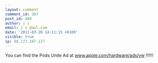 ```yaml
---
layout: comment
comment_id: 387
post_id: 480
author: j s
email: j s @aol.com
date: '2011-03-20 14:11:15 +0100'
visible: true
ip: 68.173.167.127
---
```

You can find the Pods Unite Ad at www.apple.com/hardware/ads/vw !!!!!!
